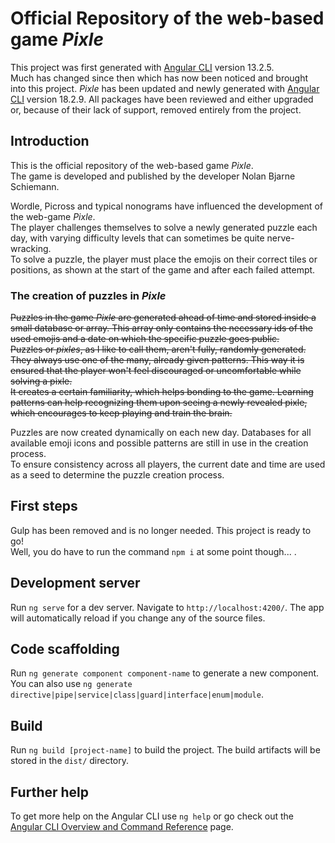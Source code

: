 # Official Repository of the web-based game _Pixle_

This project was first generated with [Angular CLI](https://github.com/angular/angular-cli) version 13.2.5.\
Much has changed since then which has now been noticed and brought into this project. _Pixle_ has been updated
and newly generated with [Angular CLI](https://github.com/angular/angular-cli) version 18.2.9. All packages have been
reviewed and either upgraded or, because of their lack of support, removed entirely from the project.

## Introduction

This is the official repository of the web-based game _Pixle_.\
The game is developed and published by the developer Nolan Bjarne Schiemann.

Wordle, Picross and typical nonograms have influenced the development of the web-game _Pixle_.\
The player challenges themselves to solve a newly generated puzzle each day, with varying difficulty levels that can sometimes be quite nerve-wracking.\
To solve a puzzle, the player must place the emojis on their correct tiles or positions, as shown at the start of the game and after each failed attempt.

### The creation of puzzles in _Pixle_
~~Puzzles in the game _Pixle_ are generated ahead of time and stored inside a small database or array.
This array only contains the necessary ids of the used emojis and a date on which the specific puzzle goes public.\
Puzzles or _pixles_, as I like to call them, aren't fully, randomly generated. They always use one of the many, already given patterns.
This way it is ensured that the player won't feel discouraged or uncomfortable while solving a pixle.\
It creates a certain familiarity, which helps bonding to the game.
Learning patterns can help recognizing them upon seeing a newly revealed pixle, which encourages to keep playing and train the brain.~~

Puzzles are now created dynamically on each new day. Databases for all available emoji icons and possible patterns are 
still in use in the creation process.\
To ensure consistency across all players, the current date and time are used as a seed to determine the puzzle creation process.

## First steps

Gulp has been removed and is no longer needed. This project is ready to go!\
Well, you do have to run the command `npm i` at some point though... .

## Development server

Run `ng serve` for a dev server. Navigate to `http://localhost:4200/`. The app will automatically reload if you change any of the source files.

## Code scaffolding

Run `ng generate component component-name` to generate a new component. You can also use `ng generate directive|pipe|service|class|guard|interface|enum|module`.

## Build

Run `ng build [project-name]` to build the project. The build artifacts will be stored in the `dist/` directory.

## Further help

To get more help on the Angular CLI use `ng help` or go check out the [Angular CLI Overview and Command Reference](https://angular.io/cli) page.
